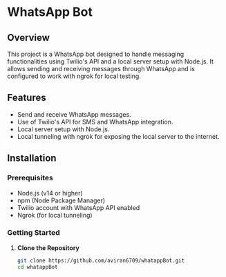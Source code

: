 # WhatsApp Bot

## Overview

This project is a WhatsApp bot designed to handle messaging functionalities using Twilio's API and a local server setup with Node.js. It allows sending and receiving messages through WhatsApp and is configured to work with ngrok for local testing.

## Features

- Send and receive WhatsApp messages.
- Use of Twilio's API for SMS and WhatsApp integration.
- Local server setup with Node.js.
- Local tunneling with ngrok for exposing the local server to the internet.

## Installation

### Prerequisites

- Node.js (v14 or higher)
- npm (Node Package Manager)
- Twilio account with WhatsApp API enabled
- Ngrok (for local tunneling)

### Getting Started

1. **Clone the Repository**

   ```bash
   git clone https://github.com/aviran6709/whatappBot.git
   cd whatappBot
